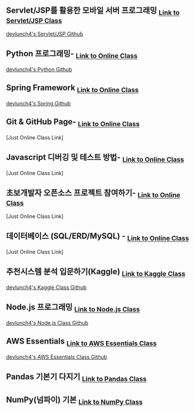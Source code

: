 ## Servlet/JSP를 활용한 모바일 서버 프로그래밍 <sub>[Link to Servlet/JSP Class](https://tacademy.skplanet.com/live/player/onlineLectureDetail.action?seq=100)</sub>

[devlunch4's Servlet/JSP Github](https://github.com/devlunch4/TAcademyServletJSPMobileServerProgramming)

## Python 프로그래밍- <sub>[Link to Online Class](https://tacademy.skplanet.com/live/player/onlineLectureDetail.action?seq=89)</sub>

[devlunch4's Python Github](https://github.com/devlunch4/TAcademyPython)

## Spring Framework <sub>[Link to Online Class](https://tacademy.skplanet.com/live/player/onlineLectureDetail.action?seq=88)</sub>

[devlunch4's Spring Github](https://github.com/devlunch4/TAcademySpringFramework)

## Git & GitHub Page- <sub>[Link to Online Class](https://tacademy.skplanet.com/live/player/onlineLectureDetail.action?seq=171)</sub>

[Just Online Class Link]

## Javascript 디버깅 및 테스트 방법- <sub>[Link to Online Class](https://tacademy.skplanet.com/live/player/onlineLectureDetail.action?seq=126)</sub>

[Just Online Class Link]

## 초보개발자 오픈소스 프로젝트 참여하기- <sub>[Link to Online Class](https://tacademy.skplanet.com/live/player/onlineLectureDetail.action?seq=127)</sub>

[Just Online Class Link]


## 데이터베이스 (SQL/ERD/MySQL) - <sub>[Link to Online Class](https://tacademy.skplanet.com/live/player/onlineLectureDetail.action?seq=72)</sub>

[Just Online Class Link]


## 추천시스템 분석 입문하기(Kaggle) <sub>[Link to Kaggle Class](https://tacademy.skplanet.com/live/player/onlineLectureDetail.action?seq=194)</sub>

[devlunch4's Kaggle Class Github](https://github.com/devlunch4/TAcademyKaggle)


## Node.js 프로그래밍 <sub>[Link to Node.js Class](https://tacademy.skplanet.com/live/player/onlineLectureDetail.action?seq=71)</sub>

[devlunch4's Node.js Class Github](https://github.com/devlunch4/TAcademyNode.js)


## AWS Essentials <sub>[Link to AWS Essentials Class](https://tacademy.skplanet.com/live/player/onlineLectureDetail.action?seq=86)</sub>

[devlunch4's AWS Essentials Class Github](https://github.com/devlunch4/TAcademyAWS_Essentials)


## Pandas 기본기 다지기 <sub>[Link to Pandas Class](https://tacademy.skplanet.com/live/player/onlineLectureDetail.action?seq=180)</sub>


## NumPy(넘파이) 기본 <sub>[Link to NumPy Class](https://tacademy.skplanet.com/live/player/onlineLectureDetail.action?seq=153)</sub>


